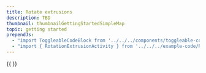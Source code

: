 ```yaml
---
title: Rotate extrusions
description: TBD
thumbnail: thumbnailGettingStartedSimpleMap
topic: getting started
prependJs:
  - "import ToggleableCodeBlock from '../../../components/toggleable-code-block'"
  - "import { RotationExtrusionActivity } from '../../../example-code/RotationExtrusionActivity.js'"
---
```


<!-- Any notes about this example would go here.  -->

{{
  <ToggleableCodeBlock 
    codeSnippet={RotationExtrusionActivity}
  />
}}
